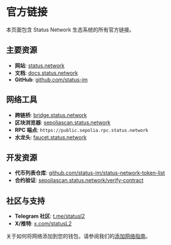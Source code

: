 # 官方链接

本页面包含 Status Network 生态系统的所有官方链接。

## 主要资源
- **网站**: [status.network](https://status.network)
- **文档**: [docs.status.network](https://docs.status.network)
- **GitHub**: [github.com/status-im](https://github.com/status-im)

## 网络工具
- **跨链桥**: [bridge.status.network](https://bridge.status.network)
- **区块浏览器**: [sepoliascan.status.network](https://sepoliascan.status.network)
- **RPC 端点**: `https://public.sepolia.rpc.status.network`
- **水龙头**: [faucet.status.network](https://faucet.status.network)

## 开发资源
- **代币列表仓库**: [github.com/status-im/status-network-token-list](https://github.com/status-im/status-network-token-list)
- **合约验证**: [sepoliascan.status.network/verify-contract](https://sepoliascan.status.network/contract-verification)

## 社区与支持
- **Telegram 社区**: [t.me/statusl2](https://t.me/statusl2)
- **X/推特**: [x.com/statusL2](https://x.com/statusL2)

关于如何将网络添加到您的钱包，请参阅我们的[添加网络指南](/general-info/add-status-network)。
